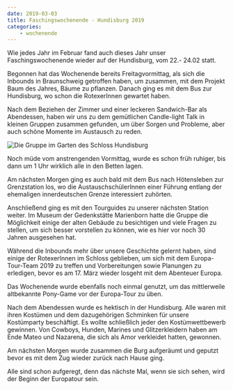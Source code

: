 ```yaml
---
date: 2019-03-03
title: Faschingswochenende - Hundisburg 2019
categories:
    - wochenende
---
```

Wie jedes Jahr im Februar fand auch dieses Jahr unser Faschingswochenende wieder auf der Hundisburg, vom 22.- 24.02
statt.

Begonnen hat das Wochenende bereits Freitagvormittag, als sich die Inbounds in Braunschweig getroffen haben, um
zusammen, mit dem Projekt Baum des Jahres, Bäume zu pflanzen. Danach ging es mit dem Bus zur Hundisburg, wo schon die
RotexerInnen gewartet haben.

Nach dem Beziehen der Zimmer und einer leckeren Sandwich-Bar als Abendessen, haben wir uns zu dem gemütlichen
Candle-light Talk in kleinen Gruppen zusammen gefunden, um über Sorgen und Probleme, aber auch schöne Momente im
Austausch zu reden.

![Die Gruppe im Garten des Schloss Hundisburg](/img/2019-hundisburg.jpg)

Noch müde vom anstrengenden Vormittag, wurde es schon früh ruhiger, bis dann um 1 Uhr wirklich alle in den Betten
lagen.

Am nächsten Morgen ging es auch bald mit dem Bus nach Hötensleben zur Grenzstation los, wo die AustauschschülerInnen
einer Führung entlang der ehemaligen innerdeutschen Grenze interessiert zuhörten.

Anschließend ging es mit den Tourguides zu unserer nächsten Station weiter. Im Museum der Gedenkstätte Marienborn
hatte die Gruppe die Möglichkeit einige der alten Gebäude zu besichtigen und viele Fragen zu stellen, um sich besser
vorstellen zu können, wie es hier vor noch 30 Jahren ausgesehen hat.

Während die Inbounds mehr über unsere Geschichte gelernt haben, sind einige der RotexerInnen im Schloss geblieben, um
sich mit dem Europa-Tour-Team 2019 zu treffen und Vorbereitungen sowie Planungen zu erledigen, bevor es am 17. März
wieder losgeht mit dem Abenteuer Europa.

Das Wochenende wurde ebenfalls noch einmal genutzt, um das mittlerweile altbekannte Pony-Game vor der Europa-Tour zu
üben.

Nach dem Abendessen wurde es hektisch in der Hundisburg. Alle waren mit ihren Kostümen und dem dazugehörigen Schminken
für unsere Kostümparty beschäftigt. Es wollte schließlich jeder den Kostümwettbewerb gewinnen. Von Cowboys, Hunden,
Marines und Glitzerkleidern haben am Ende Mateo und Nazarena, die sich als Amor verkleidet hatten, gewonnen.

Am nächsten Morgen wurde zusammen die Burg aufgeräumt und geputzt bevor es mit dem Zug wieder zurück nach Hause ging.

Alle sind schon aufgeregt, denn das nächste Mal, wenn sie sich sehen, wird der Beginn der Europatour sein.